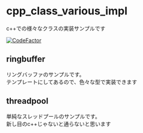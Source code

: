 # cpp_class_various_impl
c++での様々なクラスの実装サンプルです

[![CodeFactor](https://www.codefactor.io/repository/github/chromabox/cpp_class_various_impl/badge)](https://www.codefactor.io/repository/github/chromabox/cpp_class_various_impl)

## ringbuffer
リングバッファのサンプルです。  
テンプレートにしてあるので、色々な型で実装できます

## threadpool
単純なスレッドプールのサンプルです。  
新し目のc++じゃないと通らないと思います


